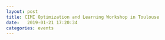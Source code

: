 ```yaml
---
layout: post
title: CIMI Optimization and Learning Workshop in Toulouse
date:   2019-01-21 17:20:34
categories: events
---
```


